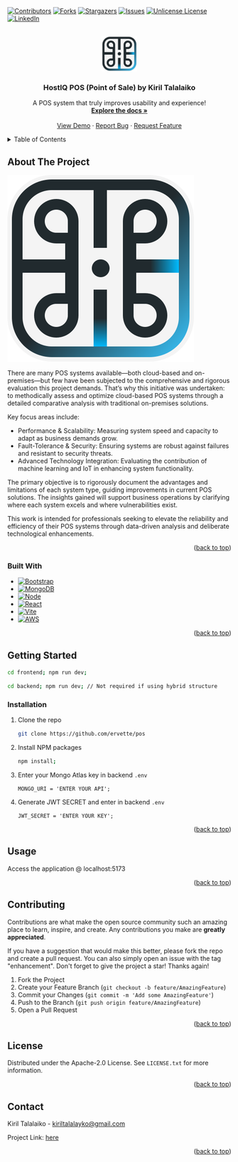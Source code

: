 <a id="readme-top"></a>

<!-- PROJECT SHIELDS -->
<!--
*** I'm using markdown "reference style" links for readability.
*** Reference links are enclosed in brackets [ ] instead of parentheses ( ).
*** See the bottom of this document for the declaration of the reference variables
*** for contributors-url, forks-url, etc. This is an optional, concise syntax you may use.
*** https://www.markdownguide.org/basic-syntax/#reference-style-links
-->
[![Contributors][contributors-shield]][contributors-url]
[![Forks][forks-shield]][forks-url]
[![Stargazers][stars-shield]][stars-url]
[![Issues][issues-shield]][issues-url]
[![Unlicense License][license-shield]][license-url]
[![LinkedIn][linkedin-shield]][linkedin-url]



<!-- PROJECT LOGO -->
<br />
<div align="center">
  <a href="https://github.com/ervette/pos">
    <img src="./frontend/public/icon.svg" alt="Logo" width="80" height="80">
  </a>

  <h3 align="center"> HostIQ POS (Point of Sale) by Kiril Talalaiko</h3>

  <p align="center">
    A POS system that truly improves usability and experience! 
    <br />
    <a href="https://github.com/ervette/pos"><strong>Explore the docs »</strong></a>
    <br />
    <br />
    <a href="https://youtu.be/oFdeyAqNz2s">View Demo</a>
    &middot;
    <a href="https://github.com/ervette/pos/issues/new?labels=bug&template=bug-report---.md">Report Bug</a>
    &middot;
    <a href="https://github.com/ervette/pos/issues/new?labels=enhancement&template=feature-request---.md">Request Feature</a>
  </p>
</div>



<!-- TABLE OF CONTENTS -->
<details>
  <summary>Table of Contents</summary>
  <ol>
    <li>
      <a href="#about-the-project">About The Project</a>
      <ul>
        <li><a href="#built-with">Built With</a></li>
      </ul>
    </li>
    <li>
      <a href="#getting-started">Getting Started</a>
      <ul>
        <li><a href="#prerequisites">Prerequisites</a></li>
        <li><a href="#installation">Installation</a></li>
      </ul>
    </li>
    <li><a href="#usage">Usage</a></li>
    <li><a href="#roadmap">Roadmap</a></li>
    <li><a href="#contributing">Contributing</a></li>
    <li><a href="#license">License</a></li>
    <li><a href="#contact">Contact</a></li>
    <li><a href="#acknowledgments">Acknowledgments</a></li>
  </ol>
</details>



<!-- ABOUT THE PROJECT -->
## About The Project

[![Product Name Screen Shot][product-screenshot]](https://example.com)

There are many POS systems available—both cloud-based and on-premises—but few have been subjected to the comprehensive and rigorous evaluation this project demands. That’s why this initiative was undertaken: to methodically assess and optimize cloud-based POS systems through a detailed comparative analysis with traditional on-premises solutions.

Key focus areas include:

* Performance & Scalability: Measuring system speed and capacity to adapt as business demands grow.
* Fault-Tolerance & Security: Ensuring systems are robust against failures and resistant to security threats.
* Advanced Technology Integration: Evaluating the contribution of machine learning and IoT in enhancing system functionality.

The primary objective is to rigorously document the advantages and limitations of each system type, guiding improvements in current POS solutions. The insights gained will support business operations by clarifying where each system excels and where vulnerabilities exist.

This work is intended for professionals seeking to elevate the reliability and efficiency of their POS systems through data-driven analysis and deliberate technological enhancements.

<p align="right">(<a href="#readme-top">back to top</a>)</p>



### Built With

* [![Bootstrap][Bootstrap.com]][Bootstrap-url]
* [![MongoDB][MongoDB]][Mongo-url]
* [![Node][Node.js]][Node-url]
* [![React][React.js]][React-url]
* [![Vite][Vite.js]][Vite-url]
* [![AWS][AWS]][AWS-url]


<p align="right">(<a href="#readme-top">back to top</a>)</p>



<!-- GETTING STARTED -->
## Getting Started

```sh
cd frontend; npm run dev;
```

```sh
cd backend; npm run dev; // Not required if using hybrid structure
```

### Installation

1. Clone the repo
   ```sh
   git clone https://github.com/ervette/pos
   ```
2. Install NPM packages
   ```sh
   npm install;
   ```
3. Enter your Mongo Atlas key in backend `.env`
   ```.env
   MONGO_URI = 'ENTER YOUR API';
   ```
4. Generate JWT SECRET and enter in backend `.env`
   ```.env
   JWT_SECRET = 'ENTER YOUR KEY';
   ```

<p align="right">(<a href="#readme-top">back to top</a>)</p>



<!-- USAGE EXAMPLES -->
## Usage

Access the application @ localhost:5173


<p align="right">(<a href="#readme-top">back to top</a>)</p>

<!-- CONTRIBUTING -->
## Contributing

Contributions are what make the open source community such an amazing place to learn, inspire, and create. Any contributions you make are **greatly appreciated**.

If you have a suggestion that would make this better, please fork the repo and create a pull request. You can also simply open an issue with the tag "enhancement".
Don't forget to give the project a star! Thanks again!

1. Fork the Project
2. Create your Feature Branch (`git checkout -b feature/AmazingFeature`)
3. Commit your Changes (`git commit -m 'Add some AmazingFeature'`)
4. Push to the Branch (`git push origin feature/AmazingFeature`)
5. Open a Pull Request

<p align="right">(<a href="#readme-top">back to top</a>)</p>



<!-- LICENSE -->
## License

Distributed under the Apache-2.0 License. See `LICENSE.txt` for more information.

<p align="right">(<a href="#readme-top">back to top</a>)</p>



<!-- CONTACT -->
## Contact

Kiril Talalaiko - kiriltalalayko@gmail.com

Project Link: [here](https://github.com/ervette/pos)

<p align="right">(<a href="#readme-top">back to top</a>)</p>

<!-- MARKDOWN LINKS & IMAGES -->
<!-- https://www.markdownguide.org/basic-syntax/#reference-style-links -->
[contributors-shield]: https://img.shields.io/github/contributors/ervette/pos.svg?style=for-the-badge
[contributors-url]: https://github.com/ervette/pos/graphs/contributors
[forks-shield]: https://img.shields.io/github/forks/ervette/pos.svg?style=for-the-badge
[forks-url]: https://github.com/ervette/pos/network/members
[stars-shield]: https://img.shields.io/github/stars/ervette/pos.svg?style=for-the-badge
[stars-url]: https://github.com/ervette/pos/stargazers
[issues-shield]: https://img.shields.io/github/issues/ervette/pos.svg?style=for-the-badge
[issues-url]: https://github.com/ervette/pos/issues
[license-shield]: https://img.shields.io/github/license/ervette/pos.svg?style=for-the-badge
[license-url]: https://github.com/ervette/pos/blob/master/LICENSE.txt
[linkedin-shield]: https://img.shields.io/badge/-LinkedIn-black.svg?style=for-the-badge&logo=linkedin&colorB=555
[linkedin-url]: https://www.linkedin.com/in/kiril-talalaiko/
[product-screenshot]: frontend/public/icon.svg
[React.js]: https://img.shields.io/badge/React-20232A?style=for-the-badge&logo=react&logoColor=61DAFB
[React-url]: https://reactjs.org/
[Bootstrap.com]: https://img.shields.io/badge/Bootstrap-563D7C?style=for-the-badge&logo=bootstrap&logoColor=white
[Bootstrap-url]: https://getbootstrap.com
[Node.js]: https://img.shields.io/badge/node.js-339933?style=for-the-badge&logo=Node.js&logoColor=white
[Node-url]: https://nodejs.org/
[Vite.js]: https://img.shields.io/badge/Vite-646CFF?style=for-the-badge&logo=Vite&logoColor=white
[Vite-url]: https://vite.dev
[MongoDB]: https://img.shields.io/badge/-MongoDB-13aa52?style=for-the-badge&logo=mongodb&logoColor=white
[Mongo-url]:https://www.mongodb.com
[AWS]: https://img.shields.io/badge/AWS-232F3E?style=flat&logo=amazonwebservices&logoColor=white
[AWS-url]: https://aws.amazon.com
